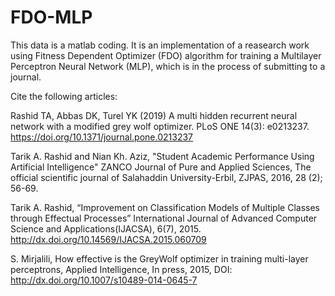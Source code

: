 # FDO-MLP
This data is a matlab coding. It is an implementation of a reasearch work using Fitness Dependent Optimizer (FDO) algorithm for training a Multilayer Perceptron Neural Network (MLP), which is in the process of submitting to a journal.

Cite the following articles:

Rashid TA, Abbas DK, Turel YK (2019) A multi hidden recurrent neural network with a modified grey wolf optimizer. PLoS ONE 14(3): e0213237. https://doi.org/10.1371/journal.pone.0213237

Tarik A. Rashid and Nian Kh. Aziz, "Student Academic Performance Using Artificial Intelligence" ZANCO Journal of Pure and Applied Sciences, The official scientific journal of Salahaddin University-Erbil, ZJPAS, 2016, 28 (2); 56-69.

Tarik A. Rashid, “Improvement on Classification Models of Multiple Classes through Effectual Processes” International Journal of Advanced Computer Science and Applications(IJACSA), 6(7), 2015. http://dx.doi.org/10.14569/IJACSA.2015.060709

S. Mirjalili, How effective is the GreyWolf optimizer in training multi-layer perceptrons, Applied Intelligence, In press, 2015, DOI: http://dx.doi.org/10.1007/s10489-014-0645-7
